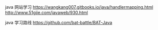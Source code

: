 java 网站学习
https://wangkang007.gitbooks.io/java/handlermapping.html
http://www.51gjie.com/javaweb/930.html


java 学习路线
https://github.com/bat-battle/BAT-Java
